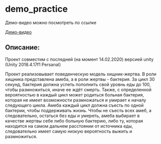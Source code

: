 # demo_practice

Демо-видео можно посмотреть по ссылке

[Демо-видео](https://drive.google.com/file/d/1huXTMVYAX3Ck5k9j_FA5JqbRs2iCtR8k/view?usp=sharing)

## Описание:

Проект совместим с последней (на момент 14.02.2020) версией unity (Unity 2018.4.17f1 Persanal)

Проект реализовывает поведенческую модель хищник-жертва. В роли хищника представлена амеба, 
а в роли жертвы - бактерия. За цикл 30 секунд, бактерия должна успеть пополнить свой уровнь еды до 100, чтобы размножиться, иначе ее ждёт смерть. 
Также, с определенной вероятностью в каждый цикл может родиться больная бактерия, которая не имеет возможности размножаться и умирает к началу следующего цикла. 
Амеба каждый цикл должна съесть по одной бактерии, чтобы поддерживать жизнь. Чтобы не съесть всех амеб, а следовательно, остаться без еды и умереть, амеба выбирает в качестве жертвы себе либо больную бактерию, либо ту, 
которая находится на самом дальнем расстоянии от источника еды, следовательно имеет самую низкую вероятность выжить и размножиться. 
